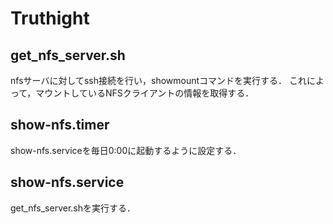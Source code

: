 # Truthight
## get_nfs_server.sh
nfsサーバに対してssh接続を行い，showmountコマンドを実行する．
これによって，マウントしているNFSクライアントの情報を取得する．
## show-nfs.timer
show-nfs.serviceを毎日0:00に起動するように設定する．
## show-nfs.service
get_nfs_server.shを実行する．
